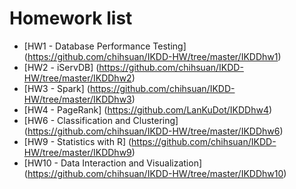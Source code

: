 Homework list
=======

- [HW1 - Database Performance Testing] (https://github.com/chihsuan/IKDD-HW/tree/master/IKDDhw1)
- [HW2 - iServDB] (https://github.com/chihsuan/IKDD-HW/tree/master/IKDDhw2)
- [HW3 - Spark] (https://github.com/chihsuan/IKDD-HW/tree/master/IKDDhw3)
- [HW4 - PageRank] (https://github.com/LanKuDot/IKDDhw4)
- [HW6 - Classification and Clustering] (https://github.com/chihsuan/IKDD-HW/tree/master/IKDDhw6)
- [HW9 - Statistics with R] (https://github.com/chihsuan/IKDD-HW/tree/master/IKDDhw9)
- [HW10 - Data Interaction and Visualization] (https://github.com/chihsuan/IKDD-HW/tree/master/IKDDhw10)
